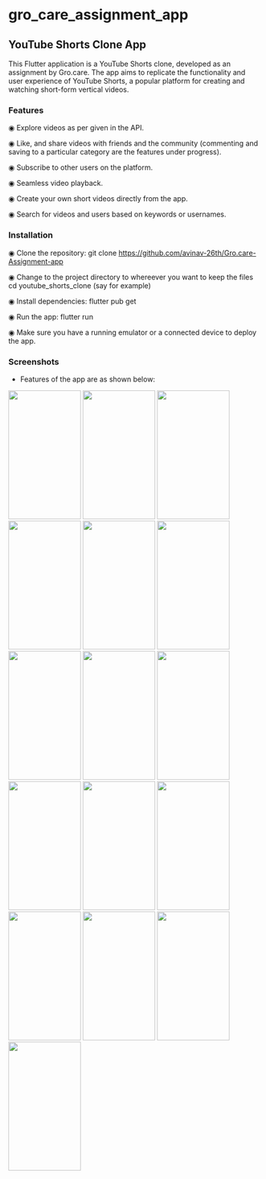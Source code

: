 # gro_care_assignment_app

## YouTube Shorts Clone App
This Flutter application is a YouTube Shorts clone, developed as an assignment by Gro.care. The app aims to replicate the functionality and user experience of YouTube Shorts, a popular platform for creating and watching short-form vertical videos.


### Features
◉ Explore videos as per given in the API.

◉ Like, and share videos with friends and the community (commenting and saving to a particular category are the features under progress).

◉ Subscribe to other users on the platform.

◉ Seamless video playback.

◉ Create your own short videos directly from the app.

◉ Search for videos and users based on keywords or usernames.


### Installation
◉ Clone the repository:
git clone https://github.com/avinav-26th/Gro.care-Assignment-app

◉ Change to the project directory to whereever you want to keep the files
cd youtube_shorts_clone (say for example)

◉ Install dependencies:
flutter pub get

◉ Run the app:
flutter run

◉ Make sure you have a running emulator or a connected device to deploy the app.


### Screenshots
- Features of the app are as shown below:

<img src="https://github.com/avinav-26th/Gro.care-Assignment-app/assets/79656610/8511cd58-b357-48e1-9b67-8e3bb58d0e96" height="256" width="144">
<img src="https://github.com/avinav-26th/Gro.care-Assignment-app/assets/79656610/38c9c4ea-9268-42b5-a4d2-644f43889098" height="256" width="144">
<img src="https://github.com/avinav-26th/Gro.care-Assignment-app/assets/79656610/f8967253-d4eb-40dd-8168-ae80f1e08629" height="256" width="144">
<img src="https://github.com/avinav-26th/Gro.care-Assignment-app/assets/79656610/2e24f538-246e-4aeb-b784-6dd21877d9d7" height="256" width="144">
<img src="https://github.com/avinav-26th/Gro.care-Assignment-app/assets/79656610/e7a70576-0a8a-485f-b099-14953623ebbc" height="256" width="144">
<img src="https://github.com/avinav-26th/Gro.care-Assignment-app/assets/79656610/2c5ad431-03fd-4d66-9962-09e8817469ad" height="256" width="144">
<img src="https://github.com/avinav-26th/Gro.care-Assignment-app/assets/79656610/33bc31c7-c21c-4a67-8757-7f39981f0fbf" height="256" width="144">
<img src="https://github.com/avinav-26th/Gro.care-Assignment-app/assets/79656610/d7395287-3de9-4504-9d70-07f0b301d8dd" height="256" width="144">
<img src="https://github.com/avinav-26th/Gro.care-Assignment-app/assets/79656610/aff6ce29-b0c4-4172-b4de-f00f610d328b" height="256" width="144">
<img src="https://github.com/avinav-26th/Gro.care-Assignment-app/assets/79656610/bf1411af-82df-4c1e-b57a-69f6c8b49189" height="256" width="144">
<img src="https://github.com/avinav-26th/Gro.care-Assignment-app/assets/79656610/f9654f01-11db-4f46-996e-6b35db0b4e42" height="256" width="144">
<img src="https://github.com/avinav-26th/Gro.care-Assignment-app/assets/79656610/9fca1e34-3614-4bf7-b08d-96974188ec25" height="256" width="144">
<img src="https://github.com/avinav-26th/Gro.care-Assignment-app/assets/79656610/8aa8b025-22b8-493b-a8ee-8d7e5816f1d7" height="256" width="144">
<img src="https://github.com/avinav-26th/Gro.care-Assignment-app/assets/79656610/c3c83007-9c27-418a-908c-151ecc543394" height="256" width="144">
<img src="https://github.com/avinav-26th/Gro.care-Assignment-app/assets/79656610/cf426f3f-bff4-4d4d-99fc-38a00e2813a3" height="256" width="144">
<img src="https://github.com/avinav-26th/Gro.care-Assignment-app/assets/79656610/8f1badc5-9c23-4d2b-be45-b7744b0f350d" height="256" width="144">
